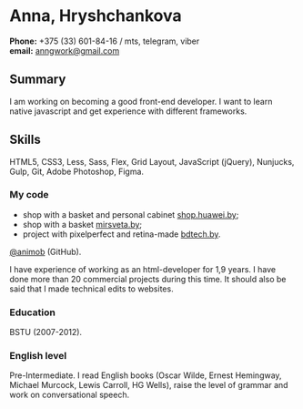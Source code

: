 # Anna, Hryshchankova

**Phone:** +375 (33) 601-84-16 / mts, telegram, viber  
**email:** anngwork@gmail.com

## Summary

I am working on becoming a good front-end developer. I want to learn native javascript and get experience with different frameworks.

## Skills

HTML5, CSS3, Less, Sass, Flex, Grid Layout, JavaScript (jQuery), Nunjucks, Gulp, Git, Adobe Photoshop, Figma.

### My code

* shop with a basket and personal cabinet [shop.huawei.by](http://shop.huawei.by/);
* shop with a basket [mirsveta.by](https://mirsveta.by/);
* project with pixelperfect and retina-made [bdtech.by](https://bdtech.by/).

[@animob](https://github.com/animob) (GitHub).

I have experience of working as an html-developer for 1,9 years. I have done more than 20 commercial projects during this time. It should also be said that I made technical edits to websites.

### Education

BSTU (2007-2012).

### English level

Pre-Intermediate. I read English books (Oscar Wilde, Ernest Hemingway, Michael Murcock, Lewis Carroll, HG Wells), raise the level of grammar and work on conversational speech.
